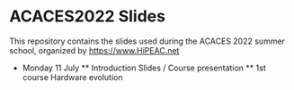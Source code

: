 # ACACES2022 Slides

This repository contains the slides used during the ACACES 2022 summer
school, organized by https://www.HiPEAC.net

* Monday 11 July
** Introduction Slides / Course presentation
** 1st course Hardware evolution